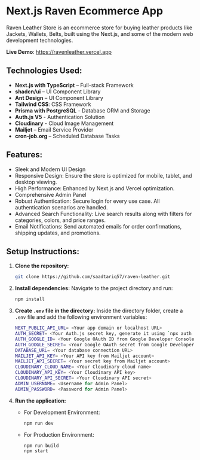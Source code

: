 # Next.js Raven Ecommerce App

Raven Leather Store is an ecommerce store for buying leather products like Jackets, Wallets, Belts, built using the Next.js, and some of the modern web development technologies.

**Live Demo**: https://ravenleather.vercel.app

## Technologies Used:
- **Next.js with TypeScript** – Full-stack Framework
- **shadcn/ui** – UI Component Library
- **Ant Design** – UI Component Library
- **Tailwind CSS**: CSS Framework
- **Prisma with PostgreSQL** - Database ORM and Storage
- **Auth.js V5** - Authentication Solution
- **Cloudinary** - Cloud Image Management
- **Mailjet** – Email Service Provider
- **cron-job.org** – Scheduled Database Tasks

## Features:
- Sleek and Modern UI Design
- Responsive Design: Ensure the store is optimized for mobile, tablet, and desktop viewing.
- High Performance: Enhanced by Next.js and Vercel optimization.
- Comprehensive Admin Panel
- Robust Authentication: Secure login for every use case. All authentication scenarios are handled.
- Advanced Search Functionality: Live search results along with filters for categories, colors, and price ranges.
- Email Notifications: Send automated emails for order confirmations, shipping updates, and promotions.


## Setup Instructions:

1. **Clone the repository:**
   ```bash
   git clone https://github.com/saadtariq57/raven-leather.git
   ```

2. **Install dependencies:**
   Navigate to the project directory and run:
   ```bash
   npm install
   ```

3. **Create `.env` file in the directory:**
   Inside the directory folder, create a `.env` file and add the following environment variables:
   ```bash
   NEXT_PUBLIC_API_URL= <Your app domain or localhost URL>
   AUTH_SECRET= <Your Auth.js secret key, generate it using `npx auth secret`>
   AUTH_GOOGLE_ID= <Your Google OAuth ID from Google Developer Console>
   AUTH_GOOGLE_SECRET= <Your Google OAuth secret from Google Developer Console>
   DATABASE_URL= <Your database connection URL>
   MAILJET_API_KEY= <Your API key from Mailjet account>
   MAILJET_API_SECRET= <Your secret key from Mailjet account>
   CLOUDINARY_CLOUD_NAME= <Your Cloudinary cloud name>
   CLOUDINARY_API_KEY= <Your Cloudinary API key>
   CLOUDINARY_API_SECRET= <Your Cloudinary API secret>
   ADMIN_USERNAME= <Username for Admin Panel>
   ADMIN_PASSWORD= <Password for Admin Panel>
   ```

4. **Run the application:**
   - For Development Environment:
     ```bash
     npm run dev
     ```
   - For Production Environment:
     ```bash
     npm run build
     npm start
     ```
